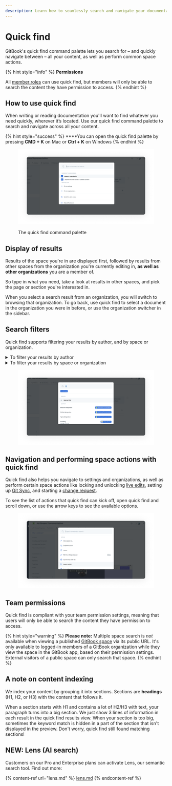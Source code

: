 ```yaml
---
description: Learn how to seamlessly search and navigate your documentation
---
```


# Quick find

GitBook's quick find command palette lets you search for – and quickly navigate between – all your content, as well as perform common space actions.

{% hint style="info" %}
**Permissions**

All [member roles](../../collaboration/invite-members-to-your-organization/roles.md) can use quick find, but members will only be able to search the content they have permission to access.‌
{% endhint %}

## How to use quick find

When writing or reading documentation you'll want to find whatever you need quickly, wherever it’s located. Use our quick find command palette to search and navigate across all your content.

{% hint style="success" %}
**​**You can open the quick find palette by pressing **CMD + K** on Mac or **Ctrl + K** on Windows
{% endhint %}

<figure><img src="../../.gitbook/assets/Quick find.png" alt="Open Quick find palette, which you to type in command or search a specific term"><figcaption><p>The quick find command palette</p></figcaption></figure>

## Display of results <a href="#display-of-results" id="display-of-results"></a>

Results of the space you're in are displayed first, followed by results from other spaces from the organization you're currently editing in, **as well as other organizations** you are a member of.

So type in what you need, take a look at results in other spaces, and pick the page or section you're interested in.

When you select a search result from an organization, you will switch to browsing that organization. To go back, use quick find to select a document in the organization you were in before, or use the organization switcher in the sidebar.

## Search filters

Quick find supports filtering your results by author, and by space or organization.

<details>

<summary>To filter your results by author</summary>

Add a `by:` filter to your query. You can then search for members of your organization by name, and select the author you're interested in.

</details>

<details>

<summary>To filter your results by space or organization</summary>

Add an `in:` filter to your query. Search for the space or organization you're interested in, and the results of your query will be scoped to the specified space or organization.

</details>

<figure><img src="../../.gitbook/assets/Search filters.png" alt="Open Quick find palette with a filter enabled. You can filter your results by author or by searching in a specific content"><figcaption></figcaption></figure>

## Navigation and performing space actions with quick find

Quick find also helps you navigate to settings and organizations, as well as perform certain space actions like locking and unlocking [live edits](../../collaboration/collaboration/live-edits.md), setting up [Git Sync](../git-sync/), and starting a [change request](../../collaboration/collaboration/change-requests.md).

To see the list of actions that quick find can kick off, open quick find and scroll down, or use the arrow keys to see the available options.

<figure><img src="../../.gitbook/assets/Actions with quick find.png" alt="Open Quick find palette scrolled down to navigation and actions options. The actions allow you to move spaces, lock and unlock edits and many more."><figcaption></figcaption></figure>

## ​Team permissions <a href="#team-permissions" id="team-permissions"></a>

Quick find is compliant with your team permission settings, meaning that users will only be able to search the content they have permission to access.‌

{% hint style="warning" %}
**Please note:** Multiple space search is _not_ available when viewing a published [GitBook space](../../content-creation/content-structure/what-is-a-space.md) via its public URL. It's only available to logged-in members of a GitBook organization while they view the space in the GitBook app, based on their permission settings. External visitors of a public space can only search that space.
{% endhint %}

## ​A note on content indexing <a href="#indexation" id="indexation"></a>

We index your content by grouping it into sections. Sections are **headings** (H1, H2, or H3) with the content that follows it.

When a section starts with H1 and contains a lot of H2/H3 with text, your paragraph turns into a big section. We just show 3 lines of information in each result in the quick find results view. When your section is too big, sometimes the keyword match is hidden in a part of the section that isn't displayed in the preview. Don't worry, quick find still found matching sections!

## NEW: Lens (AI search)

Customers on our Pro and Enterprise plans can activate Lens, our semantic search tool. Find out more:

{% content-ref url="lens.md" %}
[lens.md](lens.md)
{% endcontent-ref %}
